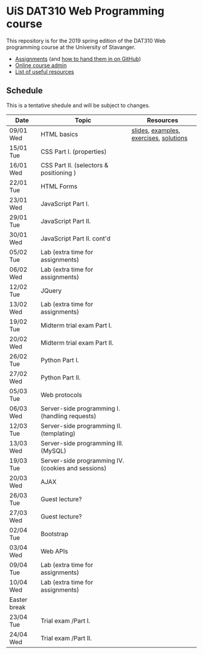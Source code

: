   # UiS DAT310 Web Programming course

This repository is for the 2019 spring edition of the DAT310 Web programming course at the University of Stavanger.

  - [Assignments](https://github.com/uis-dat310-spring19/assignments) (and [how to hand them in on GitHub](HOWTO_GitHub.md))
  - [Online course admin](www2.ux.uis.no/~ljehl/dat310/)
  - [List of useful resources](Resources.md)
  
## Schedule 
 
This is a tentative shedule and will be subject to changes.

| Date | Topic | Resources |
| --- | --- | --- |
| 09/01 Wed | HTML basics | [slides](https://speakerdeck.com/ljehl/web-programming-html-basics), [examples](examples/html/basic), [exercises](exercises/html/basic), [solutions](solutions/html/basic)|
| 15/01 Tue | CSS Part I. (properties) |  |
| 16/01 Wed | CSS Part II. (selectors & positioning ) |  |
| 22/01 Tue | HTML Forms |  |
| 23/01 Wed | JavaScript Part I. | |
| 29/01 Tue | JavaScript Part II.  | |
| 30/01 Wed | JavaScript Part II. cont'd | |
| 05/02 Tue | Lab (extra time for assignments) | |
| 06/02 Wed | Lab (extra time for assignments) | |
| 12/02 Tue | JQuery | |
| 13/02 Wed | Lab (extra time for assignments) | |
| 19/02 Tue | Midterm trial exam Part I. | |
| 20/02 Wed | Midterm trial exam Part II. | |
| 26/02 Tue | Python Part I. | |
| 27/02 Wed | Python Part II. | |
| 05/03 Tue | Web protocols | |
| 06/03 Wed | Server-side programming I. (handling requests) | |
| 12/03 Tue | Server-side programming II. (templating) | |
| 13/03 Wed | Server-side programming III. (MySQL) | |
| 19/03 Tue | Server-side programming IV. (cookies and sessions) | |
| 20/03 Wed | AJAX | |
| 26/03 Tue | Guest lecture? | |
| 27/03 Wed | Guest lecture? | |
| 02/04 Tue | Bootstrap | |
| 03/04 Wed | Web APIs | |
| 09/04 Tue | Lab (extra time for assignments) | |
| 10/04 Wed | Lab (extra time for assignments) | |
| Easter break |
| 23/04 Tue | Trial exam /Part I. | |
| 24/04 Wed | Trial exam /Part II. | |
